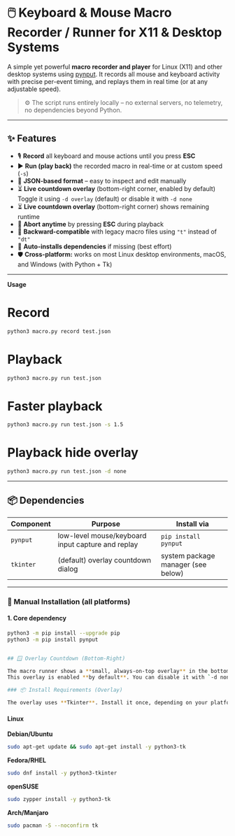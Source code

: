 # 🖱️ Keyboard & Mouse Macro Recorder / Runner for X11 & Desktop Systems

A simple yet powerful **macro recorder and player** for Linux (X11) and other desktop systems using [pynput](https://pypi.org/project/pynput/).
It records all mouse and keyboard activity with precise per-event timing, and replays them in real time (or at any adjustable speed).

> ⚙️ The script runs entirely locally – no external servers, no telemetry, no dependencies beyond Python.

---

## ✨ Features

- 🎙 **Record** all keyboard and mouse actions until you press **ESC**
- ▶️ **Run (play back)** the recorded macro in real-time or at custom speed (`-s`)
- 💾 **JSON-based format** – easy to inspect and edit manually
- ⏳ **Live countdown overlay** (bottom-right corner, enabled by default)  
  Toggle it using `-d overlay` (default) or disable it with `-d none`
- ⏳ **Live countdown overlay** (bottom-right corner) shows remaining runtime
- 🚫 **Abort anytime** by pressing **ESC** during playback
- 🔁 **Backward-compatible** with legacy macro files using `"t"` instead of `"dt"`
- 🧩 **Auto-installs dependencies** if missing (best effort)
- 🛡 **Cross-platform:** works on most Linux desktop environments, macOS, and Windows (with Python + Tk)

---

**Usage**

# Record
```bash
python3 macro.py record test.json
```

# Playback
```bash
python3 macro.py run test.json
```

# Faster playback
```bash
python3 macro.py run test.json -s 1.5
```

# Playback hide overlay
```bash
python3 macro.py run test.json -d none
```

---

## 📦 Dependencies

| Component | Purpose | Install via |
|------------|----------|-------------|
| `pynput` | low-level mouse/keyboard input capture and replay | `pip install pynput` |
| `tkinter` | (default) overlay countdown dialog | system package manager (see below) |

---

### 🧰 Manual Installation (all platforms)

#### 1. Core dependency
```bash
python3 -m pip install --upgrade pip
python3 -m pip install pynput


## 🪟 Overlay Countdown (Bottom-Right)

The macro runner shows a **small, always-on-top overlay** in the bottom-right corner with the **remaining runtime**.
This overlay is enabled **by default**. You can disable it with `-d none`.

### 📦 Install Requirements (Overlay)

The overlay uses **Tkinter**. Install it once, depending on your platform:
```

#### Linux

**Debian/Ubuntu**
```bash
sudo apt-get update && sudo apt-get install -y python3-tk
```

**Fedora/RHEL**
```bash
sudo dnf install -y python3-tkinter
```

**openSUSE**
```bash
sudo zypper install -y python3-tk
```

**Arch/Manjaro**
```bash
sudo pacman -S --noconfirm tk
```



